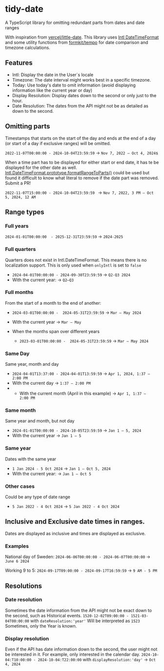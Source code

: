 # tidy-date
A TypeScript library for omitting redundant parts from dates and date ranges

With inspiration from [vercel/little-date](https://github.com/vercel/little-date). This library uses [Intl DateTimeFormat](https://developer.mozilla.org/docs/Web/JavaScript/Reference/Global_Objects/Intl/DateTimeFormat) and some utility functions from [formkit/tempo](https://github.com/formkit/tempo) for date comparison and timezone calculations. 


## Features
* Intl: Display the date in the User´s locale
* Timezone: The date interval might works best in a specific timezone. 
* Today: Use today's date to omit information (avoid displaying information like the current year or day)
* Display Resolution: Display dates down to the second or only just to the hour. 
* Date Resolution: The dates from the API might not be as detailed as down to the second.


## Omitting parts
Timestamps that starts on the start of the day and ends at the end of a day (or start of a day if exclusive ranges) will be omitted.

`2022-11-07T00:00:00 - 2024-10-04T23:59:59` -> `Nov 7, 2022 – Oct 4, 2024`s

When a time part has to be displayed for either start or end date, it has te be displayed for the other date as well. [Intl.DateTimeFormat.prototype.formatRangeToParts()](https://developer.mozilla.org/docs/Web/JavaScript/Reference/Global_Objects/Intl/DateTimeFormat/formatRangeToParts) could be used but found it difficult to know what literal to remove if the date part was removed. Submit a PR! 

`2022-11-07T15:00:00 - 2024-10-04T23:59:59 ` -> `Nov 7, 2022, 3 PM – Oct 5, 2024, 12 AM`

## Range types

### Full years
`2024-01-01T00:00:00  - 2025-12-31T23:59:59`  -> `2024-2025`

### Full quarters
Quarters does not exist in Intl.DateTimeFormat. This means there is no localization support.
This is only used when `onlyIntl` is set to `false`

* `2024-04-01T00:00:00 - 2024-09-30T23:59:59` -> `Q2-Q3 2024`
* With the current year: -> `Q2–Q3`


### Full months
From the start of a month to the end of another:
* `2024-03-01T00:00:00 -  2024-05-31T23:59:59` -> `Mar – May 2024`
* With the current year -> `Mar – May`

* When the months span over different years
    * `2023-03-01T00:00:00 -  2024-05-31T23:59:59` -> `Mar – May 2024`



### Same Day 
Same year, month and day
* `2024-04-01T13:37:00 - 2024-04-01T13:59:59` -> `Apr 1, 2024, 1:37 – 2:00 PM`
* With the current day -> `1:37 – 2:00 PM`
* * With the current month (April in this example) -> `Apr 1, 1:37 – 2:00 PM`

### Same month
Same year and month, but not day
* `2024-01-01T00:00:00 - 2024-10-05T23:59:59` -> `Jan 1 – 5, 2024`
* With the current year -> `Jan 1 – 5`

### Same year
Dates with the same year
* `1 Jan 2024 - 5 Oct 2024` -> `Jan 1 – Oct 5, 2024`
* With the current year: -> `Jan 1 – Oct 5`

### Other cases
Could be any type of date range
* `5 Jan 2022 - 4 Oct 2024` -> `5 Jan 2022 - 4 Oct 2024`



## Inclusive and Exclusive date times in ranges.
Dates are displayed as inclusive and times are displayed as exclusive. 
### Examples 

National day of Sweden:
`2024-06-06T00:00:00 - 2024-06-07T00:00:00` -> `June 6 2024`

Working 9 to 5:
`2024-09-17T09:00:00 - 2024-09-17T16:59:59` -> `9 AM - 5 PM`


## Resolutions

### Date resolution
Sometimes the date information from the API might not be exact down to the second, such as Historical events.
`1520-12-02T09:00:00 - 1521-03-04T00:00:00` with `dateResolution:'year'` Will be interpreted as  `1523` 
Sometimes, only the Year is known.

### Display resolution
Even if the API has date information down to the second, the user might not be interested in it. For example, only interested in the calendar day.
`2024-10-04:T10:00:00 - 2024-10-04:T22:00:00` with `displayResolution:'day'`   -> `Oct 4, 2024`



